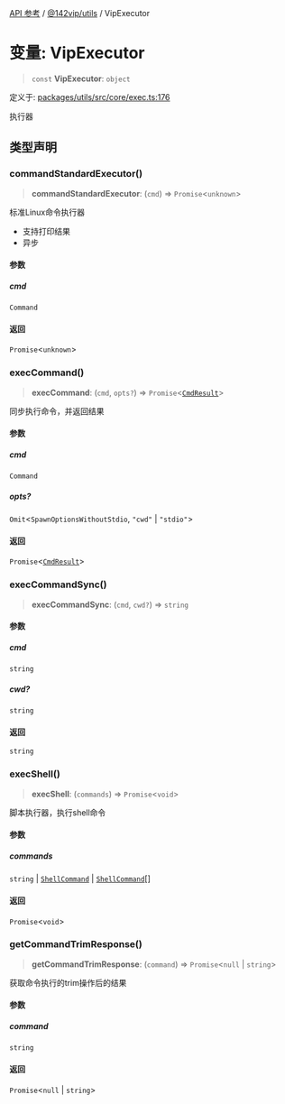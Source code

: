 [API 参考](../../../index.md) / [@142vip/utils](../index.md) / VipExecutor

# 变量: VipExecutor

> `const` **VipExecutor**: `object`

定义于: [packages/utils/src/core/exec.ts:176](https://github.com/142vip/core-x/blob/366c03709f86a3eb43798cad6f972465bd93322a/packages/utils/src/core/exec.ts#L176)

执行器

## 类型声明

### commandStandardExecutor()

> **commandStandardExecutor**: (`cmd`) => `Promise`\<`unknown`\>

标准Linux命令执行器
- 支持打印结果
- 异步

#### 参数

##### cmd

`Command`

#### 返回

`Promise`\<`unknown`\>

### execCommand()

> **execCommand**: (`cmd`, `opts?`) => `Promise`\<[`CmdResult`](../interfaces/CmdResult.md)\>

同步执行命令，并返回结果

#### 参数

##### cmd

`Command`

##### opts?

`Omit`\<`SpawnOptionsWithoutStdio`, `"cwd"` \| `"stdio"`\>

#### 返回

`Promise`\<[`CmdResult`](../interfaces/CmdResult.md)\>

### execCommandSync()

> **execCommandSync**: (`cmd`, `cwd?`) => `string`

#### 参数

##### cmd

`string`

##### cwd?

`string`

#### 返回

`string`

### execShell()

> **execShell**: (`commands`) => `Promise`\<`void`\>

脚本执行器，执行shell命令

#### 参数

##### commands

`string` | [`ShellCommand`](../interfaces/ShellCommand.md) | [`ShellCommand`](../interfaces/ShellCommand.md)[]

#### 返回

`Promise`\<`void`\>

### getCommandTrimResponse()

> **getCommandTrimResponse**: (`command`) => `Promise`\<`null` \| `string`\>

获取命令执行的trim操作后的结果

#### 参数

##### command

`string`

#### 返回

`Promise`\<`null` \| `string`\>
